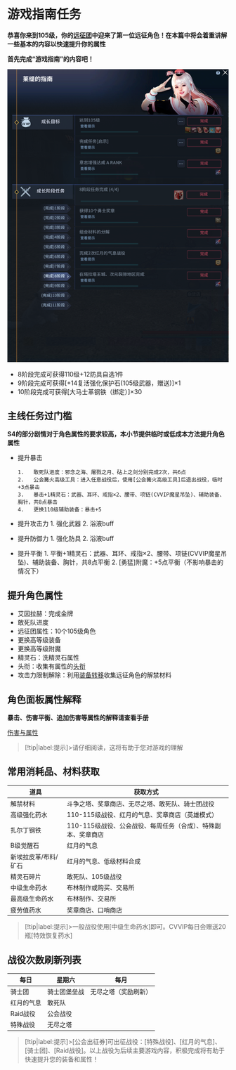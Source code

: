 # 游戏指南任务  <!-- {docsify-ignore-all} -->
**恭喜你来到105级，你的[远征团](team/)中迎来了第一位远征角色！在本篇中将会着重讲解一些基本的内容以快速提升你的属性**

**首先完成“游戏指南”的内容吧！**

![Alt text](image.png ':size=40%')
-   8阶段完成可获得110级+12防具自选1件
-   9阶段完成可获得[+14复活强化保护石(105级武器，赠送)]×1
-   10阶段完成可获得[大马士革钢铁（绑定）]×30


## 主线任务过门槛
**S4的部分剧情对于角色属性的要求较高，本小节提供临时或低成本方法提升角色属性**
-   提升暴击

        1.   敢死队进度：邪念之海、屠戮之月、砧上之剑分别完成2次，共6点
        2.   公会篝火高级工具：进入任意战役后，使用[公会篝火高级工具]后退出战役，临时+3点暴击
        3.   暴击+1精灵石：武器、耳环、戒指×2、腰带、项链(CVVIP魔星吊坠)、辅助装备、胸针，共8点暴击
        4.   更换110级辅助装备：暴击+5

-   提升攻击力
        1.   强化武器
        2.   浴液buff

-   提升防御力
        1.   强化防具
        2.   浴液buff

-   提升平衡
        1.   平衡+1精灵石：武器、耳环、戒指×2、腰带、项链(CVVIP魔星吊坠)、辅助装备、胸针，共8点平衡
        2.  [勇猛]附魔：+5点平衡（不影响暴击的情况下）

## 提升角色属性

-   艾因拉赫：完成金牌
-   敢死队进度
-   远征团属性：10个105级角色
-   更换高等级装备
-   更换高等级附魔
-   精灵石：洗精灵石属性
-   头衔：收集有属性的[头衔](title/)
-   攻击力限制解除：利用[装备转移](share/)收集远征角色的解禁材料

## 角色面板属性解释
**暴击、伤害平衡、追加伤害等属性的解释请查看手册**

[伤害与属性](attributes/)

> [!tip|label:提示]>请仔细阅读，这将有助于您对游戏的理解


##  常用消耗品、材料获取

| 道具  | 获取方式 | 
| --------| ----------- |
|解禁材料|斗争之塔、奖章商店、无尽之塔、敢死队、骑士团战役
|高级强化药水  |  110-115级战役、红月的气息、奖章商店（英雄模式）
|扎尔丁钢铁 | 110-115级战役、公会战役、每周任务（合成）、特殊副本、奖章商店
|B级觉醒石  | 红月的气息
|新埃拉皮革/布料/矿石|红月的气息、低级材料合成
|精灵石碎片|敢死队、105级战役
|中级生命药水  | 布林制作或购买、交易所
|最高级生命药水|布林制作、交易所
|疲劳值药水|奖章商店、口哨商店

> [!tip|label:提示]>一般战役使用[中级生命药水]即可。CVVIP每日会赠送20瓶[特效恢复药水]


## 战役次数刷新列表
| 每日  | 星期六| 每月
| --------| ----------- |----------- |
|骑士团     |      骑士团堡垒战|无尽之塔（奖励刷新）
|红月的气息   |    敢死队
|Raid战役        |       公会战役
|特殊战役     |           无尽之塔

> [!tip|label:提示]>[公会出征券]可出征战役：[特殊战役]、[红月的气息]、[骑士团]、[Raid战役]。以上战役为后续主要游戏内容，积极完成将有助于快速提升您的装备和属性！



